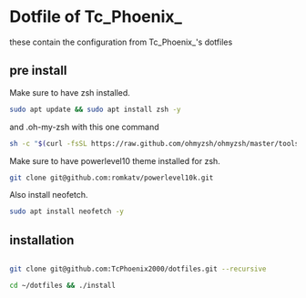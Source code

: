 # Dotfile of Tc_Phoenix_

these contain the configuration from Tc_Phoenix_'s dotfiles

## pre install
Make sure to have zsh installed.
```bash
sudo apt update && sudo apt install zsh -y
```
and .oh-my-zsh with this one command
```bash
sh -c "$(curl -fsSL https://raw.github.com/ohmyzsh/ohmyzsh/master/tools/install.sh)" -y
```
Make sure to have powerlevel10 theme installed for zsh.
```bash
git clone git@github.com:romkatv/powerlevel10k.git
```
Also install neofetch.
```bash
sudo apt install neofetch -y
```

## installation
```bash

git clone git@github.com:TcPhoenix2000/dotfiles.git --recursive

cd ~/dotfiles && ./install

```
